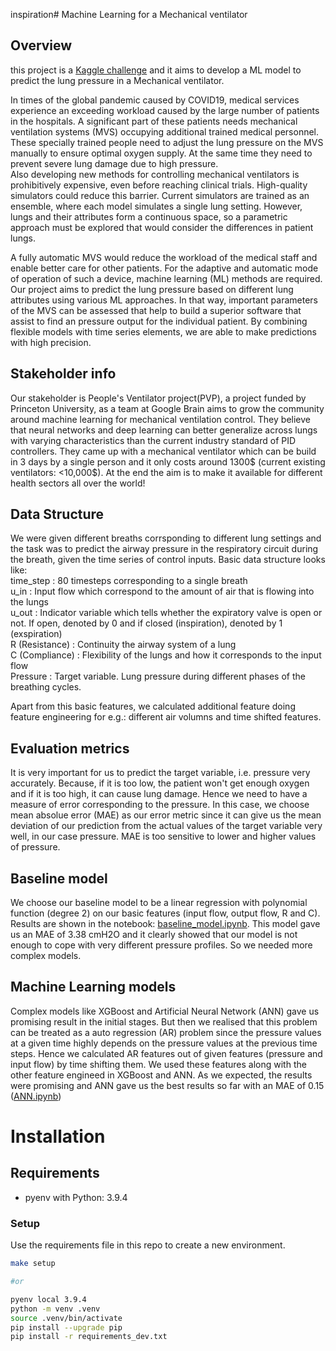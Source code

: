 inspiration# Machine Learning for a Mechanical ventilator
## Overview
this project is a [Kaggle challenge](https://www.kaggle.com/competitions/ventilator-pressure-prediction) and it aims to develop a ML model to predict the lung pressure in a Mechanical ventilator.  <br>

In times of the global pandemic caused by COVID19, medical services experience an exceeding workload caused by the large number of patients in the hospitals. A significant part of these patients needs mechanical ventilation systems (MVS) occupying additional trained medical personnel. These specially trained people need to adjust the lung pressure on the MVS manually to ensure optimal oxygen supply. At the same time they need to prevent severe lung damage due to high pressure. <br> 
Also developing new methods for controlling mechanical ventilators is prohibitively expensive, even before reaching clinical trials. High-quality simulators could reduce this barrier. Current simulators are trained as an ensemble, where each model simulates a single lung setting. However, lungs and their attributes form a continuous space, so a parametric approach must be explored that would consider the differences in patient lungs.  <br>

A fully automatic MVS would reduce the workload of the medical staff and enable better care for other patients. For the adaptive and automatic mode of operation of such a device, machine learning (ML) methods are required. Our project aims to predict the lung pressure based on different lung attributes using various ML approaches. In that way, important parameters of the MVS can be assessed that help to build a superior software that assist to find an pressure output for the individual patient. By combining flexible models with time series elements, we are able to make predictions with high precision.

## Stakeholder info
Our stakeholder is People's Ventilator project(PVP), a project funded by Princeton University, as a team at Google Brain aims to grow the community around machine learning for mechanical ventilation control. They believe that neural networks and deep learning can better generalize across lungs with varying characteristics than the current industry standard of PID controllers. They came up with a mechanical ventilator which can be build in 3 days by a single person and it only costs around 1300$ (current existing ventilators: <10,000$). At the end the aim is to make it available for different health sectors all over the world!

## Data Structure
We were given different breaths corrsponding to different lung settings and the task was to predict the airway pressure in the respiratory circuit during the breath, given the time series of control inputs. Basic data structure looks like: <br> 
time_step : 80 timesteps corresponding to a single breath <br> 
u_in : Input flow which correspond to the amount of air that is flowing into the lungs <br> 
u_out : Indicator variable which tells whether the expiratory valve is open or not. If open, denoted by 0 and if closed (inspiration), denoted by  1 (exspiration) <br> 
R (Resistance) : Continuity the airway system of a lung <br>
C (Compliance) : Flexibility of the lungs and how it corresponds to the input flow <br>
Pressure : Target variable. Lung pressure during different phases of the breathing cycles.

Apart from this basic features, we calculated additional feature doing feature engineering for e.g.: different air volumns and time shifted features.

## Evaluation metrics
It is very important for us to predict the target variable, i.e. pressure very accurately. Because, if it is too low, the patient won't get enough oxygen and if it is too high, it can cause lung damage. Hence we need to have a measure of error corresponding to the pressure. In this case, we choose 
mean absolue error (MAE) as our error metric since it can give us the mean deviation of our prediction from the actual values of the target variable very well, in our case pressure. MAE is too sensitive to lower and higher values of pressure.

## Baseline model
We choose our baseline model to be a linear regression with polynomial function (degree 2) on our basic features (input flow, output flow, R and C). 
Results are shown in the notebook: [baseline_model.ipynb](https://github.com/Lue-C/CapStone/blob/main/models/baseline_model.ipynb). This model gave us an MAE of 3.38 cmH2O and it clearly showed that our model is not enough to cope with very different pressure profiles. So we needed more complex models.

## Machine Learning models
Complex models like XGBoost and Artificial Neural Network (ANN) gave us promising result in the initial stages. But then we realised that this problem can be 
treated as a auto regression (AR) problem since the pressure values at a given time highly depends on the pressure values at the previous time steps. Hence we calculated AR features out of given features (pressure and input flow) by time shifting them. We used these features along with the other feature engineed in XGBoost and ANN. As we expected, the results were promising and ANN gave us the best results so far with an MAE of 0.15 ([ANN.ipynb](https://github.com/Lue-C/CapStone/blob/main/models/ANN.ipynb))

# Installation
## Requirements

- pyenv with Python: 3.9.4

### Setup

Use the requirements file in this repo to create a new environment.

```BASH
make setup

#or

pyenv local 3.9.4
python -m venv .venv
source .venv/bin/activate
pip install --upgrade pip
pip install -r requirements_dev.txt
```
